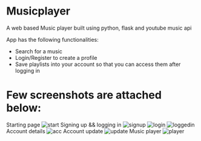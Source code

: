 # Musicplayer
A web based Music player built using python, flask and youtube music api

App has the following functionalities:
* Search for a music
* Login/Register to create a profile
* Save playlists into your account so that you can access them after logging in
# Few screenshots are attached below:
Starting page
![start](https://user-images.githubusercontent.com/60961689/154812362-07c2f823-cbed-4481-bad0-2c2da1facda1.png)
Signing up && logging in
![signup](https://user-images.githubusercontent.com/60961689/154812409-12c76b26-90e8-4134-b037-4fa21cf50f77.png)
![login](https://user-images.githubusercontent.com/60961689/154812457-cfcc913b-7d6c-4235-afd2-cf30e97a559c.png)
![loggedin](https://user-images.githubusercontent.com/60961689/154812493-f970b005-93d5-4d99-a217-45c67777a7e1.png)
Account details
![acc](https://user-images.githubusercontent.com/60961689/154812540-147793de-1f63-4c5b-852a-c7805c901164.png)
Account update
![update](https://user-images.githubusercontent.com/60961689/154812593-23cca021-5299-47fa-b905-a2d1815ae98f.png)
Music player
![player](https://user-images.githubusercontent.com/60961689/154812641-797cbd61-408f-40fa-8436-c854892aa463.png)

